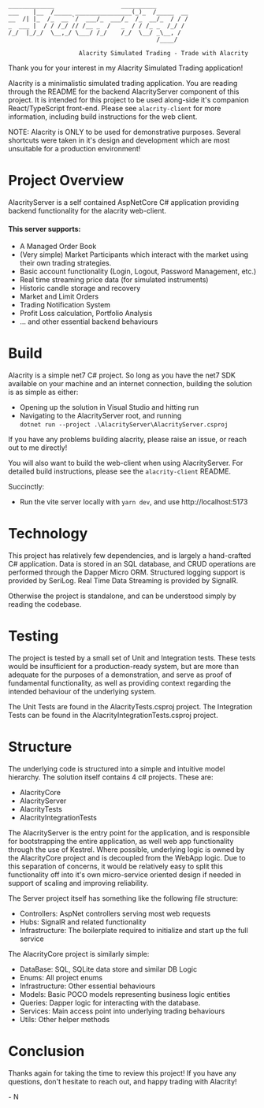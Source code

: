 ```
_____________                   __________         
___    |__  /_____ ________________(_)_  /_____  __
__  /| |_  /_  __ `/  ___/_  ___/_  /_  __/_  / / /
_  ___ |  / / /_/ // /__ _  /   _  / / /_ _  /_/ / 
/_/  |_/_/  \__,_/ \___/ /_/    /_/  \__/ _\__, /  
                                          /____/   

                    Alacrity Simulated Trading - Trade with Alacrity
```

Thank you for your interest in my Alacrity Simulated Trading application!

Alacrity is a minimalistic simulated trading application. You are reading through the README for the backend AlacrityServer component of this project. It is intended for this project to be used along-side it's companion React/TypeScript front-end.  Please see `alacrity-client` for more information, including build instructions for the web client.

NOTE: Alacrity is ONLY to be used for demonstrative purposes. Several shortcuts were taken in it's design and development which are most unsuitable for a production environment!

# Project Overview

AlacrityServer is a self contained AspNetCore C# application providing backend functionality for the alacrity web-client. 

#### This server supports:
- A Managed Order Book
- (Very simple) Market Participants which interact with the market using their own trading strategies.
- Basic account functionality (Login, Logout, Password Management, etc.)
- Real time streaming price data (for simulated instruments)
- Historic candle storage and recovery
- Market and Limit Orders
- Trading Notification System
- Profit Loss calculation, Portfolio Analysis
- ... and other essential backend behaviours

# Build

Alacrity is a simple net7 C# project. So long as you have the net7 SDK available on your machine and an internet connection, building the solution is as simple as either:
- Opening up the solution in Visual Studio and hitting run
- Navigating to the AlacrityServer root, and running\
 `dotnet run --project .\AlacrityServer\AlacrityServer.csproj`

If you have any problems building alacrity, please raise an issue, or reach out to me directly!

You will also want to build the web-client when using AlacrityServer. For detailed build instructions, please see the `alacrity-client` README.

Succinctly:
- Run the vite server locally with `yarn dev`, and use http://localhost:5173

# Technology

This project has relatively few dependencies, and is largely a hand-crafted C# application.  Data is stored in an SQL database, and CRUD operations are performed through the Dapper Micro ORM.  Structured logging support is provided by SeriLog.  Real Time Data Streaming is provided by SignalR.

Otherwise the project is standalone, and can be understood simply by reading the codebase.

# Testing

The project is tested by a small set of Unit and Integration tests. These tests would be insufficient for a production-ready system, but are more than adequate for the purposes of a demonstration, and serve as proof of fundamental functionality, as well as providing context regarding the intended behaviour of the underlying system.

The Unit Tests are found in the AlacrityTests.csproj project.
The Integration Tests can be found in the AlacrityIntegrationTests.csproj project.

# Structure

The underlying code is structured into a simple and intuitive model hierarchy. The solution itself contains 4 c# projects. These are:
- AlacrityCore
- AlacrityServer
- AlacrityTests
- AlacrityIntegrationTests

The AlacrityServer is the entry point for the application, and is responsible for bootstrapping the entire application, as well web app functionality through the use of Kestrel. Where possible, underlying logic is owned by the AlacrityCore project and is decoupled from the WebApp logic. Due to this separation of concerns, it would be relatively easy to split this functionality off into it's own micro-service oriented design if needed in support of scaling and improving reliability.

The Server project itself has something like the following file structure:
- Controllers: AspNet controllers serving most web requests
- Hubs: SignalR and related functionality
- Infrastructure: The boilerplate required to initialize and start up the full service

The AlacrityCore project is similarly simple:
- DataBase: SQL, SQLite data store and similar DB Logic
- Enums: All project enums
- Infrastructure: Other essential behaviours
- Models: Basic POCO models representing business logic entities
- Queries: Dapper logic for interacting with the database.
- Services: Main access point into underlying trading behaviours
- Utils: Other helper methods

# Conclusion

Thanks again for taking the time to review this project!
If you have any questions, don't hesitate to reach out, and happy trading with Alacrity!

\- N